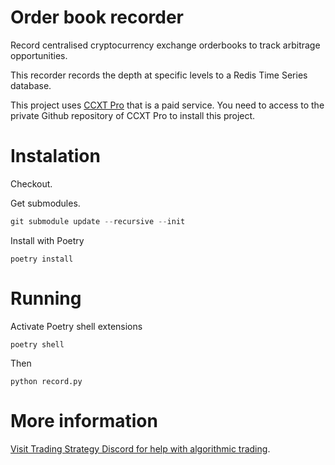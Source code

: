 # Order book recorder

Record centralised cryptocurrency exchange orderbooks to track arbitrage opportunities.

This recorder records the depth at specific levels to a Redis Time Series database.

This project uses [CCXT Pro](https://ccxt.pro/) that is a paid service. You need to access to the private Github repository of CCXT Pro to install this project.

# Instalation

Checkout.

Get submodules.

```python
git submodule update --recursive --init
```

Install with Poetry

```shell
poetry install
```

# Running

Activate Poetry shell extensions

```shell
poetry shell
```

Then 

```shell
python record.py
```

# More information

[Visit Trading Strategy Discord for help with algorithmic trading](https://tradingstrategy.ai/community).

